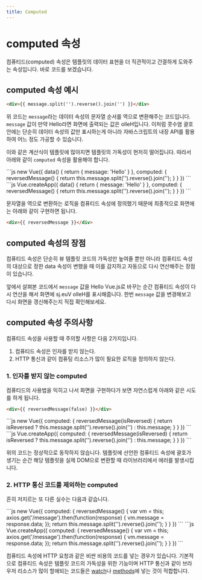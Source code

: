 ```yaml
---
title: Computed
---
```


# computed 속성

컴퓨티드(computed) 속성은 템플릿의 데이터 표현을 더 직관적이고 간결하게 도와주는 속성입니다. 바로 코드를 보겠습니다.

## computed 속성 예시

```html
<div>{{ message.split('').reverse().join('') }}</div>
```

위 코드는 `message`라는 데이터 속성의 문자열 순서를 역으로 변환해주는 코드입니다. `message` 값이 만약 Hello라면 화면에 출력되는 값은 olleH입니다. 이처럼 콧수염 괄호 안에는 단순히 데이터 속성의 값만 표시하는게 아니라 자바스크립트의 내장 API를 활용하여 어느 정도 가공할 수 있습니다.

이와 같은 계산식이 템플릿에 많아지면 템플릿의 가독성이 현저히 떨어집니다. 따라서 아래와 같이 `computed` 속성을 활용해야 합니다.

<code-group>
<code-block title="Vue 2">
```js
new Vue({
  data() {
    return {
      message: 'Hello'
    }
  },
  computed: {
    reversedMessage() {
      return this.message.split('').reverse().join('');
    }
  }
})
```
</code-block>

<code-block title="Vue 3">
```js
Vue.createApp({
  data() {
    return {
      message: 'Hello'
    }
  },
  computed: {
    reversedMessage() {
      return this.message.split('').reverse().join('');
    }
  }
})
```
</code-block>
</code-group>

문자열을 역으로 변환하는 로직을 컴퓨티드 속성에 정의했기 때문에 최종적으로 화면에는 아래와 같이 구현하면 됩니다.

```html
<div>{{ reversedMessage }}</div>
```

## computed 속성의 장점

컴퓨티드 속성은 단순히 뷰 템플릿 코드의 가독성만 높여줄 뿐만 아니라 컴퓨티드 속성의 대상으로 정한 data 속성이 변했을 때 이를 감지하고 자동으로 다시 연산해주는 장점이 있습니다.

앞에서 살펴본 코드에서 `message` 값을 Hello Vue.js로 바꾸는 순간 컴퓨티드 속성이 다시 연산을 해서 화면에 sj.euV olleH를 표시해줍니다. 한번 `message` 값을 변경해보고 다시 화면을 갱신해주는지 직접 확인해보세요.

## computed 속성 주의사항

컴퓨티드 속성을 사용할 때 주의할 사항은 다음 2가지입니다.

1. 컴퓨티드 속성은 인자를 받지 않는다.
2. HTTP 통신과 같이 컴퓨팅 리소스가 많이 필요한 로직을 정의하지 않는다.

### 1. 인자를 받지 않는 computed

컴퓨티드의 사용법을 익히고 나서 화면을 구현하다가 보면 자연스럽게 아래와 같은 시도를 하게 됩니다.

```html
<div>{{ reversedMessage(false) }}</div>
```

<code-group>
<code-block title="Vue 2">
```js
new Vue({
  computed: {
    reversedMessage(isReversed) {
      return isReversed ? this.message.split('').reverse().join('') : this.message;
    }
  }
})
```
</code-block>

<code-block title="Vue 3">
```js
Vue.createApp({
  computed: {
    reversedMessage(isReversed) {
      return isReversed ? this.message.split('').reverse().join('') : this.message;
    }
  }
})
```
</code-block>
</code-group>

위의 코드는 정상적으로 동작하지 않습니다. 템플릿에 선언한 컴퓨티드 속성에 괄호가 생기는 순간 해당 템플릿을 실제 DOM으로 변환할 때 라이브러리에서 에러를 발생시킵니다.

### 2. HTTP 통신 코드를 제외하는 computed

흔히 저지르는 또 다른 실수는 다음과 같습니다.

<code-group>
<code-block title="Vue 2">
```js
new Vue({
  computed: {
    reversedMessage() {
      var vm = this;
      axios.get('/message').then(function(response) {
        vm.message = response.data;
      });
      return this.message.split('').reverse().join('');
    }
  }
})
```
</code-block>

<code-block title="Vue 3">
```js
Vue.createApp({
  computed: {
    reversedMessage() {
      var vm = this;
      axios.get('/message').then(function(response) {
        vm.message = response.data;
      });
      return this.message.split('').reverse().join('');
    }
  }
})
```
</code-block>
</code-group>

컴퓨티드 속성에 HTTP 요청과 같은 비싼 비용의 코드를 넣는 경우가 있습니다. 기본적으로 컴퓨티드 속성은 템플릿 코드의 가독성을 위한 기능이며 HTTP 통신과 같이 브라우저 리소스가 많이 할애되는 코드들은 [watch](/syntax/watch)나 [methods](/syntax/methods)에 넣는 것이 적합합니다.





